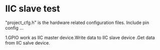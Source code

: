 IIC slave test
=====
"project_cfg.h" is the hardware related configuration files. Include pin config ...

1.GPIO work as IIC master device.Write data to IIC slave device .Get data from IIC salve device.